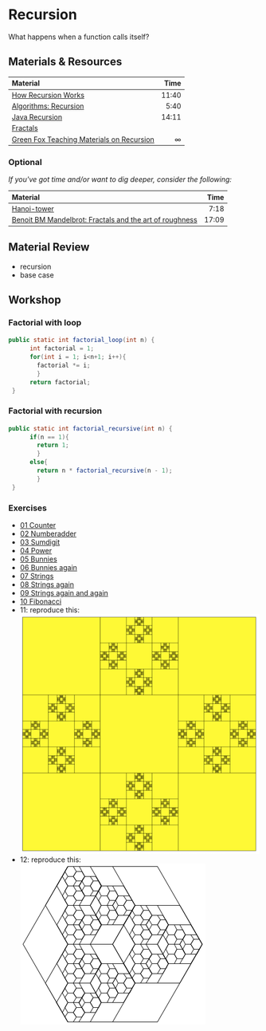 # Recursion
What happens when a function calls itself?

## Materials & Resources
| Material | Time |
|:---------|-----:|
|[How Recursion Works](https://www.youtube.com/watch?v=ozmE8G6YKww) | 11:40 |
|[Algorithms: Recursion](https://www.youtube.com/watch?v=KEEKn7Me-ms)| 5:40 |
|[Java Recursion](https://www.youtube.com/watch?v=neuDuf_i8Sg)| 14:11 |
| [Fractals](https://www.youtube.com/watch?v=WFtTdf3I6Ug) | |
| [Green Fox Teaching Materials on Recursion](https://github.com/greenfox-academy/teaching-materials/tree/master/exercises/recursion/java.md) | ∞ |




### Optional
*If you've got time and/or want to dig deeper, consider the following:*

| Material | Time |
|:---------|-----:|
|[Hanoi-tower](https://www.youtube.com/watch?v=5_6nsViVM00)| 7:18 |
| [Benoit BM Mandelbrot: Fractals and the art of roughness](https://www.ted.com/talks/benoit_mandelbrot_fractals_the_art_of_roughness?language=en) | 17:09 |


## Material Review
 - recursion
 - base case

## Workshop


### Factorial with loop

```java
public static int factorial_loop(int n) {
      int factorial = 1;
      for(int i = 1; i<n+1; i++){
      	factorial *= i;
      	}
      return factorial;
 }
 ```


### Factorial with recursion

```java
public static int factorial_recursive(int n) {
      if(n == 1){
        return 1;
        }
      else{
        return n * factorial_recursive(n - 1);
        }
 }
 ```

### Exercises

 - [01 Counter](counter/Counter.java)
 - [02 Numberadder](numberadder/Numberadder.java)
 - [03 Sumdigit](sumdigit/Sumdigit.java)
 - [04 Power](power/Power.java)
 - [05 Bunnies](bunnies/Bunny1.java)
 - [06 Bunnies again](bunnies2/Bunny2.java)
 - [07 Strings](strings/String1.java)
 - [08 Strings again](strings2/String2.java)
 - [09 Strings again and again](strings3/String3.java)
 - [10 Fibonacci](fibonacci/Fibonacci.java)
 - 11: reproduce this:   
![11](drawing/graphic.png)
 - 12: reproduce this:   
![12](drawing/graphic2.png)

